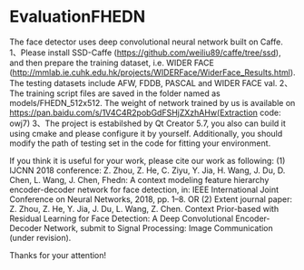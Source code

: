 # EvaluationFHEDN
The face detector uses deep convolutional neural network built on Caffe.  
1、Please install SSD-Caffe (https://github.com/weiliu89/caffe/tree/ssd), and then prepare the training dataset, i.e. WIDER FACE (http://mmlab.ie.cuhk.edu.hk/projects/WIDERFace/WiderFace_Results.html). The testing datasets include AFW, FDDB, PASCAL and WIDER FACE val. 
2、The training script files are saved in the folder named as models/FHEDN_512x512. The weight of network trained by us is available on https://pan.baidu.com/s/1V4C4R2pobGdFSHjZXzhAHw(Extraction code: owj7)
3、The project is estabilshed by Qt Creator 5.7, you also can build it using cmake and please configure it by yourself. Additionally, you should modify the path of testing set in the code for fitting your environment.

If you think it is useful for your work, please cite our work as following:
(1) IJCNN 2018 conference: Z. Zhou, Z. He, C. Ziyu, Y. Jia, H. Wang, J. Du, D. Chen, L. Wang, J. Chen, Fhedn: A context modeling feature hierarchy encoder-decoder network for face detection, in: IEEE International Joint Conference on Neural Networks, 2018, pp. 1–8.
OR
(2) Extent journal paper: Z. Zhou, Z. He, Y. Jia, J. Du, L. Wang, Z. Chen. Context Prior-based with Residual Learning for Face Detection: A Deep Convolutional Encoder-Decoder Network, submit to Signal Processing: Image Communication (under revision). 

Thanks for your attention!
